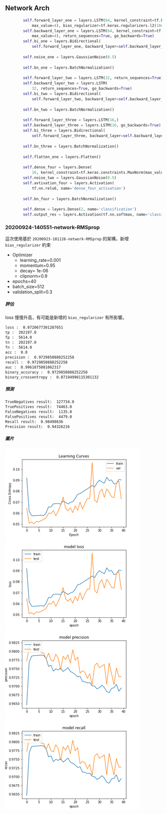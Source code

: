## Network Arch
```python
        self.forward_layer_one = layers.LSTM(64, kernel_constraint=tf.keras.constraints.MaxNorm(max_value=4), recurrent_constraint=tf.keras.constraints.MaxNorm(
            max_value=4), bias_regularizer=tf.keras.regularizers.l2(10e-06) ,return_sequences=True)
        self.backward_layer_one = layers.LSTM(64, kernel_constraint=tf.keras.constraints.MaxNorm(max_value=4), recurrent_constraint=tf.keras.constraints.MaxNorm(
            max_value=4), return_sequences=True, go_backwards=True)
        self.bi_one = layers.Bidirectional(
            self.forward_layer_one, backward_layer=self.backward_layer_one, name='bi_one')

        self.noise_one = layers.GaussianNoise(0.5)

        self.bn_one = layers.BatchNormalization()

        self.forward_layer_two = layers.LSTM(32, return_sequences=True)
        self.backward_layer_two = layers.LSTM(
            32, return_sequences=True, go_backwards=True)
        self.bi_two = layers.Bidirectional(
            self.forward_layer_two, backward_layer=self.backward_layer_two, name='bi_two')

        self.bn_two = layers.BatchNormalization()

        self.forward_layer_three = layers.LSTM(16,)
        self.backward_layer_three = layers.LSTM(16, go_backwards=True)
        self.bi_three = layers.Bidirectional(
            self.forward_layer_three, backward_layer=self.backward_layer_three, name='bi_three')

        self.bn_three = layers.BatchNormalization()

        self.flatten_one = layers.Flatten()

        self.dense_four = layers.Dense(
            16, kernel_constraint=tf.keras.constraints.MaxNorm(max_value=4), bias_regularizer=tf.keras.regularizers.l2(1e-02), name='dense_three')
        self.noise_two = layers.GaussianNoise(0.5)
        self.avtivation_four = layers.Activation(
            tf.nn.relu6, name='dense_four_activation')

        self.bn_four = layers.BatchNormalization()

        self.dense = layers.Dense(2, name='classification')
        self.output_res = layers.Activation(tf.nn.softmax, name='classifi')

```

### 20200924-140551-network-RMSprop

這次使用基於 `20200923-181126-network-RMSprop` 的架構，新增 `bias_regularizer` 約束
- Optimizer
    - learning_rate=0.001
    - momentum=0.95
    - decay= 1e-06
    - clipnorm=0.9
- epochs=40
- batch_size=512
- validation_split=0.3

##### 評估
loss 慢慢升高，有可能是新增的 `bias_regularizer` 有所影響。

```
loss :  0.0720677301287651
tp :  202197.0
fp :  5614.0
tn :  202197.0
fn :  5614.0
acc :  0.0
precision :  0.9729850888252258
recall :  0.9729850888252258
auc :  0.9961875081062317
binary_accuracy :  0.9729850888252258
binary_crossentropy :  0.07194998115301132
```

##### 預測

```
TrueNegatives result:  127734.0
TruePositives result:  74463.0
FalseNegatives result:  1135.0
FalsePositives result:  4479.0
Recall result:  0.98498636
Precision result:  0.94326216
```

##### 圖片
![](cross_entropy_graph_decay.png)
![](loss.png)
![](precision.png)
![](recall.png)
